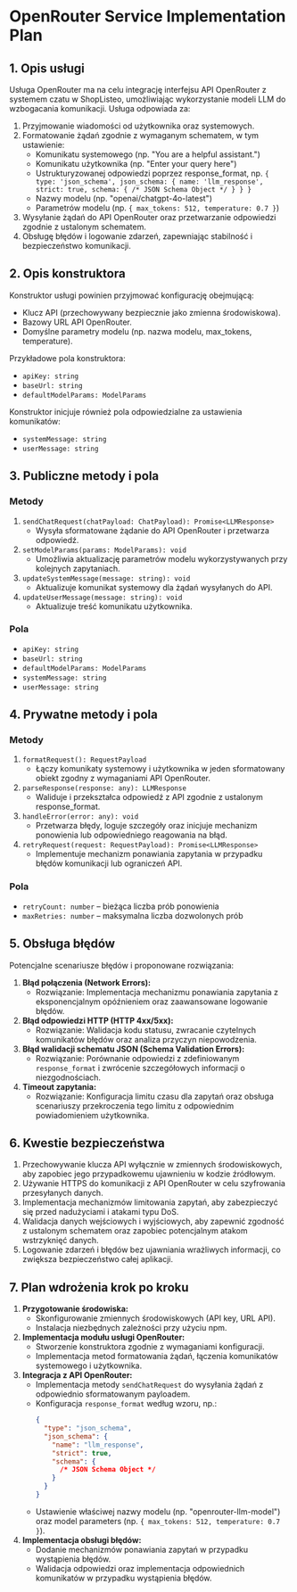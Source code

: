 # OpenRouter Service Implementation Plan

## 1. Opis usługi

Usługa OpenRouter ma na celu integrację interfejsu API OpenRouter z systemem czatu w ShopListeo, umożliwiając wykorzystanie modeli LLM do wzbogacania komunikacji. Usługa odpowiada za:

1. Przyjmowanie wiadomości od użytkownika oraz systemowych.
2. Formatowanie żądań zgodnie z wymaganym schematem, w tym ustawienie:
   - Komunikatu systemowego (np. "You are a helpful assistant.")
   - Komunikatu użytkownika (np. "Enter your query here")
   - Ustrukturyzowanej odpowiedzi poprzez response_format, np. `{ type: 'json_schema', json_schema: { name: 'llm_response', strict: true, schema: { /* JSON Schema Object */ } } }`
   - Nazwy modelu (np. "openai/chatgpt-4o-latest")
   - Parametrów modelu (np. `{ max_tokens: 512, temperature: 0.7 }`)
3. Wysyłanie żądań do API OpenRouter oraz przetwarzanie odpowiedzi zgodnie z ustalonym schematem.
4. Obsługę błędów i logowanie zdarzeń, zapewniając stabilność i bezpieczeństwo komunikacji.

## 2. Opis konstruktora

Konstruktor usługi powinien przyjmować konfigurację obejmującą:

- Klucz API (przechowywany bezpiecznie jako zmienna środowiskowa).
- Bazowy URL API OpenRouter.
- Domyślne parametry modelu (np. nazwa modelu, max_tokens, temperature).

Przykładowe pola konstruktora:

- `apiKey: string`
- `baseUrl: string`
- `defaultModelParams: ModelParams`

Konstruktor inicjuje również pola odpowiedzialne za ustawienia komunikatów:

- `systemMessage: string`
- `userMessage: string`

## 3. Publiczne metody i pola

### Metody

1. `sendChatRequest(chatPayload: ChatPayload): Promise<LLMResponse>`
   - Wysyła sformatowane żądanie do API OpenRouter i przetwarza odpowiedź.
2. `setModelParams(params: ModelParams): void`
   - Umożliwia aktualizację parametrów modelu wykorzystywanych przy kolejnych zapytaniach.
3. `updateSystemMessage(message: string): void`
   - Aktualizuje komunikat systemowy dla żądań wysyłanych do API.
4. `updateUserMessage(message: string): void`
   - Aktualizuje treść komunikatu użytkownika.

### Pola

- `apiKey: string`
- `baseUrl: string`
- `defaultModelParams: ModelParams`
- `systemMessage: string`
- `userMessage: string`

## 4. Prywatne metody i pola

### Metody

1. `formatRequest(): RequestPayload`
   - Łączy komunikaty systemowy i użytkownika w jeden sformatowany obiekt zgodny z wymaganiami API OpenRouter.
2. `parseResponse(response: any): LLMResponse`
   - Waliduje i przekształca odpowiedź z API zgodnie z ustalonym response_format.
3. `handleError(error: any): void`
   - Przetwarza błędy, loguje szczegóły oraz inicjuje mechanizm ponowienia lub odpowiedniego reagowania na błąd.
4. `retryRequest(request: RequestPayload): Promise<LLMResponse>`
   - Implementuje mechanizm ponawiania zapytania w przypadku błędów komunikacji lub ograniczeń API.

### Pola

- `retryCount: number` – bieżąca liczba prób ponowienia
- `maxRetries: number` – maksymalna liczba dozwolonych prób

## 5. Obsługa błędów

Potencjalne scenariusze błędów i proponowane rozwiązania:

1. **Błąd połączenia (Network Errors):**
   - Rozwiązanie: Implementacja mechanizmu ponawiania zapytania z eksponencjalnym opóźnieniem oraz zaawansowane logowanie błędów.
2. **Błąd odpowiedzi HTTP (HTTP 4xx/5xx):**
   - Rozwiązanie: Walidacja kodu statusu, zwracanie czytelnych komunikatów błędów oraz analiza przyczyn niepowodzenia.
3. **Błąd walidacji schematu JSON (Schema Validation Errors):**
   - Rozwiązanie: Porównanie odpowiedzi z zdefiniowanym `response_format` i zwrócenie szczegółowych informacji o niezgodnościach.
4. **Timeout zapytania:**
   - Rozwiązanie: Konfiguracja limitu czasu dla zapytań oraz obsługa scenariuszy przekroczenia tego limitu z odpowiednim powiadomieniem użytkownika.

## 6. Kwestie bezpieczeństwa

1. Przechowywanie klucza API wyłącznie w zmiennych środowiskowych, aby zapobiec jego przypadkowemu ujawnieniu w kodzie źródłowym.
2. Używanie HTTPS do komunikacji z API OpenRouter w celu szyfrowania przesyłanych danych.
3. Implementacja mechanizmów limitowania zapytań, aby zabezpieczyć się przed nadużyciami i atakami typu DoS.
4. Walidacja danych wejściowych i wyjściowych, aby zapewnić zgodność z ustalonym schematem oraz zapobiec potencjalnym atakom wstrzyknięć danych.
5. Logowanie zdarzeń i błędów bez ujawniania wrażliwych informacji, co zwiększa bezpieczeństwo całej aplikacji.

## 7. Plan wdrożenia krok po kroku

1. **Przygotowanie środowiska:**
   - Skonfigurowanie zmiennych środowiskowych (API key, URL API).
   - Instalacja niezbędnych zależności przy użyciu npm.
2. **Implementacja modułu usługi OpenRouter:**
   - Stworzenie konstruktora zgodnie z wymaganiami konfiguracji.
   - Implementacja metod formatowania żądań, łączenia komunikatów systemowego i użytkownika.
3. **Integracja z API OpenRouter:**
   - Implementacja metody `sendChatRequest` do wysyłania żądań z odpowiednio sformatowanym payloadem.
   - Konfiguracja `response_format` według wzoru, np.:
     ```json
     {
       "type": "json_schema",
       "json_schema": {
         "name": "llm_response",
         "strict": true,
         "schema": {
           /* JSON Schema Object */
         }
       }
     }
     ```
   - Ustawienie właściwej nazwy modelu (np. "openrouter-llm-model") oraz model parameters (np. `{ max_tokens: 512, temperature: 0.7 }`).
4. **Implementacja obsługi błędów:**
   - Dodanie mechanizmów ponawiania zapytań w przypadku wystąpienia błędów.
   - Walidacja odpowiedzi oraz implementacja odpowiednich komunikatów w przypadku wystąpienia błędów.
